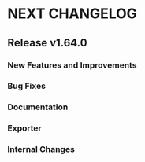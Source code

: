 # NEXT CHANGELOG

## Release v1.64.0

### New Features and Improvements

### Bug Fixes

### Documentation

### Exporter

### Internal Changes

